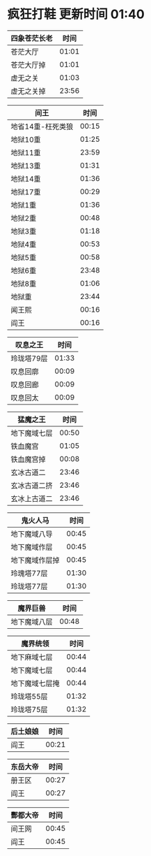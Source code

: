 # 疯狂打鞋 更新时间 01:40

| 四象苍茫长老   | 时间    |
|--------|-------|
| 苍茫大厅 | 01:01 |
| 苍茫大厅掉 | 01:01 |
| 虚无之关 | 01:03 |
| 虚无之关掉 | 23:56 |

| 间王   | 时间    |
|--------|-------|
| 地省14重-枉死类狼 | 00:15 |
| 地狱10重 | 01:25 |
| 地狱11重 | 23:59 |
| 地狱13重 | 01:31 |
| 地狱14重 | 01:36 |
| 地狱17重 | 00:29 |
| 地狱1重 | 01:36 |
| 地狱2重 | 00:48 |
| 地狱3重 | 01:18 |
| 地狱4重 | 00:53 |
| 地狱5重 | 00:58 |
| 地狱6重 | 23:48 |
| 地狱8重 | 01:06 |
| 地狱重 | 23:44 |
| 闻王熙 | 00:16 |
| 阎王 | 00:16 |

| 叹息之王   | 时间    |
|--------|-------|
| 玲珑塔79层 | 01:33 |
| 叹息回廓 | 00:09 |
| 叹息回廊 | 00:09 |
| 叹息回太 | 00:09 |

| 猛魔之王   | 时间    |
|--------|-------|
| 地下魔域七层 | 00:50 |
| 铁血魔宫 | 01:05 |
| 铁血魔宫掉 | 00:08 |
| 玄冰古道二 | 23:46 |
| 玄冰古道二挤 | 23:46 |
| 玄冰上古道二 | 23:46 |

| 鬼火人马   | 时间    |
|--------|-------|
| 地下魔域八导 | 00:45 |
| 地下魔域作层 | 00:45 |
| 地下魔域作层掉 | 00:45 |
| 玲瑰塔77层 | 01:30 |
| 玲珑塔77层 | 01:30 |

| 魔界巨兽   | 时间    |
|--------|-------|
| 地下魔域八层 | 00:48 |

| 魔界统领   | 时间    |
|--------|-------|
| 地下麻域七层 | 00:44 |
| 地下魔域七层 | 00:44 |
| 地下魔域七层掩 | 00:44 |
| 玲珑塔55层 | 01:32 |
| 玲珑塔75层 | 01:32 |

| 后土娘娘   | 时间    |
|--------|-------|
| 阎王 | 00:21 |

| 东岳大帝   | 时间    |
|--------|-------|
| 册王区 | 00:27 |
| 阎王 | 00:27 |

| 酆都大帝   | 时间    |
|--------|-------|
| 间王网 | 00:45 |
| 阎王 | 00:45 |